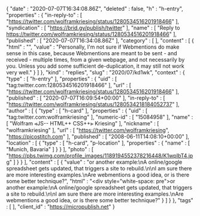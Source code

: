 {
  "date" : "2020-07-07T16:34:08.86Z",
  "deleted" : false,
  "h" : "h-entry",
  "properties" : {
    "in-reply-to" : [ "https://twitter.com/wolframkriesing/status/1280534516201918466" ],
    "syndication" : [ "https://brid.gy/publish/twitter" ],
    "name" : [ "Reply to https://twitter.com/wolframkriesing/status/1280534516201918466" ],
    "published" : [ "2020-07-07T16:34:08.86Z" ],
    "category" : [ ],
    "content" : [ {
      "html" : "",
      "value" : "Personally, I'm not sure if Webmentions do make sense in this case, because Webmentions are meant to be sent - and received - multiple times, from a given webpage, and not necessarily by you. Unless you add some sufficient de-duplication, it may still not work very well."
    } ]
  },
  "kind" : "replies",
  "slug" : "2020/07/kd1wk",
  "context" : {
    "type" : [ "h-entry" ],
    "properties" : {
      "uid" : [ "tag:twitter.com:1280534516201918466" ],
      "url" : [ "https://twitter.com/wolframkriesing/status/1280534516201918466" ],
      "published" : [ "2020-07-07T16:09:54+00:00" ],
      "in-reply-to" : [ "https://twitter.com/wolframkriesing/status/1280534218184052737" ],
      "author" : [ {
        "type" : [ "h-card" ],
        "properties" : {
          "uid" : [ "tag:twitter.com:wolframkriesing" ],
          "numeric-id" : [ "15084958" ],
          "name" : [ "Wolfram ⪡JS-- HTML++ CSS++⪢ Kriesing" ],
          "nickname" : [ "wolframkriesing" ],
          "url" : [ "https://twitter.com/wolframkriesing", "https://picostitch.com" ],
          "published" : [ "2008-06-11T14:08:10+00:00" ],
          "location" : [ {
            "type" : [ "h-card", "p-location" ],
            "properties" : {
              "name" : [ "Munich, Bavaria" ]
            }
          } ],
          "photo" : [ "https://pbs.twimg.com/profile_images/1189194552378216448/K1wpIbT4.jpg" ]
        }
      } ],
      "content" : [ {
        "value" : "or another example:\nA online/google spreadsheet gets updated, that triggers a site to rebuild.\n\nI am sure there are more interesting examples.\nAre webmentions a good idea, or is there some better technique?",
        "html" : "<div style=\"white-space: pre\">or another example:\nA online/google spreadsheet gets updated, that triggers a site to rebuild.\n\nI am sure there are more interesting examples.\nAre webmentions a good idea, or is there some better technique?</div>"
      } ]
    }
  },
  "tags" : [ ],
  "client_id" : "https://micropublish.net"
}

